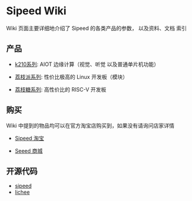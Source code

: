 Sipeed Wiki
======


Wiki 页面主要详细地介绍了 Sipeed 的各类产品的参数， 以及资料、文档 索引


## 产品

* [k210系列](k210/README.md): AIOT 边缘计算（视觉、听觉 以及普通单片机功能）

* [荔枝派系列](lichee/README.md): 性价比极高的 Linux 开发板（模块）

* [荔枝糖系列](tang/README.md): 高性价比的 RISC-V 开发板


## 购买

Wiki 中提到的物品均可以在官方淘宝店购买到，如果没有请询问店家详情

* [Sipeed 淘宝](https://shop365481095.taobao.com/)

* [Seeed 商城](https://www.seeedstudio.com/catalogsearch/result/?cat=&q=sipeed)

## 开源代码

* [sipeed](https://github.com/sipeed)
* [lichee](https://github.com/Lichee-Pi)

